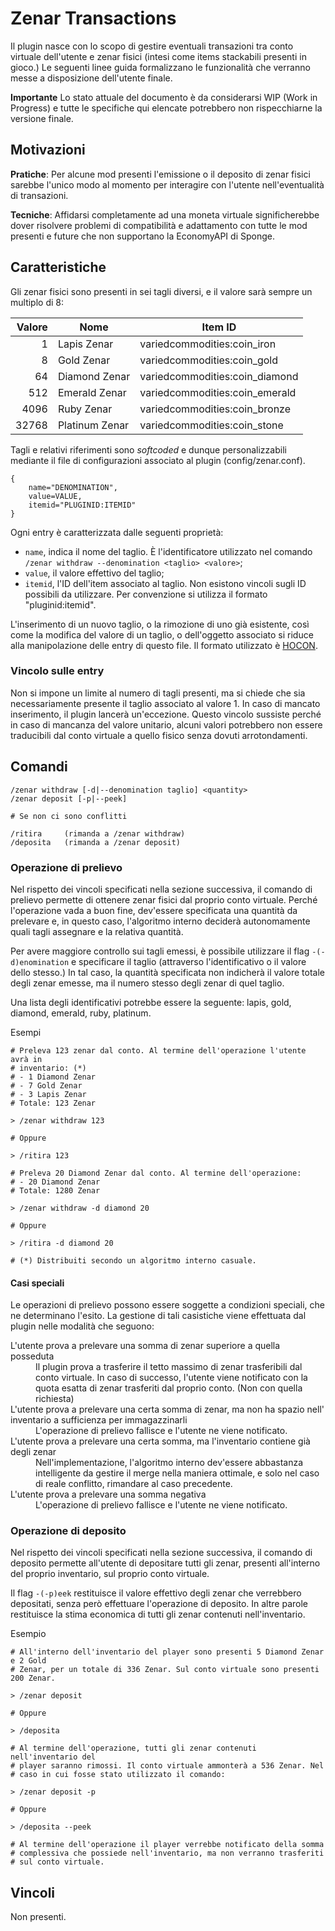 Zenar Transactions
==================

Il plugin nasce con lo scopo di gestire eventuali transazioni tra conto virtuale
dell'utente e zenar fisici (intesi come items stackabili presenti in gioco.) Le
seguenti linee guida formalizzano le funzionalità che verranno messe a
disposizione dell'utente finale.

**Importante** Lo stato attuale del documento è da considerarsi WIP (Work in
Progress) e tutte le specifiche qui elencate potrebbero non rispecchiarne la
versione finale.

## Motivazioni

**Pratiche**: Per alcune mod presenti l'emissione o il deposito di zenar fisici
sarebbe l'unico modo al momento per interagire con l'utente nell'eventualità di
transazioni.

**Tecniche**: Affidarsi completamente ad una moneta virtuale significherebbe
dover risolvere problemi di compatibilità e adattamento con tutte le mod
presenti e future che non supportano la EconomyAPI di Sponge.

## Caratteristiche

Gli zenar fisici sono presenti in sei tagli diversi, e il valore sarà sempre un
multiplo di 8:

| Valore  	| Nome               | Item ID                        |
|--------------:|--------------------|--------------------------------|
| 1             | Lapis Zenar        | variedcommodities:coin_iron    |
| 8             | Gold Zenar         | variedcommodities:coin_gold    |
| 64            | Diamond Zenar      | variedcommodities:coin_diamond |
| 512           | Emerald Zenar      | variedcommodities:coin_emerald |
| 4096          | Ruby Zenar         | variedcommodities:coin_bronze  |
| 32768         | Platinum Zenar     | variedcommodities:coin_stone   |

Tagli e relativi riferimenti sono _softcoded_ e dunque personalizzabili mediante
il file di configurazioni associato al plugin (config/zenar.conf).


```
{
    name="DENOMINATION",
    value=VALUE,
    itemid="PLUGINID:ITEMID"
}
```

Ogni entry è caratterizzata dalle seguenti proprietà:

* `name`, indica il nome del taglio. È l'identificatore utilizzato nel comando
  `/zenar withdraw --denomination <taglio> <valore>`;
* `value`, il valore effettivo del taglio;
* `itemid`, l'ID dell'item associato al taglio. Non esistono vincoli sugli ID
  possibili da utilizzare. Per convenzione si utilizza il formato
  "pluginid:itemid".

L'inserimento di un nuovo taglio, o la rimozione di uno già esistente, così come
la modifica del valore di un taglio, o dell'oggetto associato si riduce alla
manipolazione delle entry di questo file. Il formato utilizzato è
[HOCON](https://github.com/lightbend/config/blob/master/HOCON.md).

### Vincolo sulle entry

Non si impone un limite al numero di tagli presenti, ma si chiede che sia
necessariamente presente il taglio associato al valore 1. In caso di mancato
inserimento, il plugin lancerà un'eccezione. Questo vincolo sussiste perché in
caso di mancanza del valore unitario, alcuni valori potrebbero non essere
traducibili dal conto virtuale a quello fisico senza dovuti arrotondamenti.

## Comandi

```
/zenar withdraw [-d|--denomination taglio] <quantity>
/zenar deposit [-p|--peek]

# Se non ci sono conflitti

/ritira     (rimanda a /zenar withdraw)
/deposita   (rimanda a /zenar deposit)
```

### Operazione di prelievo

Nel rispetto dei vincoli specificati nella sezione successiva, il comando di
prelievo permette di ottenere zenar fisici dal proprio conto virtuale.
Perché l'operazione vada a buon fine, dev'essere specificata una quantità da
prelevare e, in questo caso, l'algoritmo interno deciderà autonomamente
quali tagli assegnare e la relativa quantità.

Per avere maggiore controllo sui tagli emessi, è possibile utilizzare il flag
`-(-d)enomination` e specificare il taglio (attraverso l'identificativo o il
valore dello stesso.) In tal caso, la quantità specificata non indicherà il
valore totale degli zenar emesse, ma il numero stesso degli zenar di quel
taglio.

Una lista degli identificativi potrebbe essere la seguente: lapis, gold,
diamond, emerald, ruby, platinum.

Esempi

```
# Preleva 123 zenar dal conto. Al termine dell'operazione l'utente avrà in
# inventario: (*)
# - 1 Diamond Zenar
# - 7 Gold Zenar
# - 3 Lapis Zenar
# Totale: 123 Zenar

> /zenar withdraw 123

# Oppure

> /ritira 123

# Preleva 20 Diamond Zenar dal conto. Al termine dell'operazione:
# - 20 Diamond Zenar
# Totale: 1280 Zenar

> /zenar withdraw -d diamond 20

# Oppure

> /ritira -d diamond 20

# (*) Distribuiti secondo un algoritmo interno casuale.
```
#### Casi speciali

Le operazioni di prelievo possono essere soggette a condizioni speciali, che ne
determinano l'esito. La gestione di tali casistiche viene effettuata dal plugin
nelle modalità che seguono:

<dl><dt>
L'utente prova a prelevare una somma di zenar superiore a quella posseduta
</dt><dd>
Il plugin prova a trasferire il tetto massimo di zenar trasferibili dal conto
virtuale. In caso di successo, l'utente viene notificato con la quota esatta di
zenar trasferiti dal proprio conto. (Non con quella richiesta)
</dd><dt>
L'utente prova a prelevare una certa somma di zenar, ma non ha spazio nell'
inventario a sufficienza per immagazzinarli
</dt><dd>
L'operazione di prelievo fallisce e l'utente ne viene notificato.
</dd><dt>
L'utente prova a prelevare una certa somma, ma l'inventario contiene già degli
zenar
</dt><dd>
Nell'implementazione, l'algoritmo interno dev'essere abbastanza intelligente da
gestire il merge nella maniera ottimale, e solo nel caso di reale conflitto,
rimandare al caso precedente.
</dd><dt>
L'utente prova a prelevare una somma negativa
</dt><dd>
L'operazione di prelievo fallisce e l'utente ne viene notificato.
</dd>
</dl>

### Operazione di deposito

Nel rispetto dei vincoli specificati nella sezione successiva, il comando di
deposito permette all'utente di depositare tutti gli zenar, presenti all'interno
del proprio inventario, sul proprio conto virtuale.

Il flag `-(-p)eek` restituisce il valore effettivo degli zenar che verrebbero
depositati, senza però effettuare l'operazione di deposito. In altre parole
restituisce la stima economica di tutti gli zenar contenuti nell'inventario.

Esempio

```
# All'interno dell'inventario del player sono presenti 5 Diamond Zenar e 2 Gold
# Zenar, per un totale di 336 Zenar. Sul conto virtuale sono presenti 200 Zenar.

> /zenar deposit

# Oppure

> /deposita

# Al termine dell'operazione, tutti gli zenar contenuti nell'inventario del
# player saranno rimossi. Il conto virtuale ammonterà a 536 Zenar. Nel
# caso in cui fosse stato utilizzato il comando:

> /zenar deposit -p

# Oppure

> /deposita --peek

# Al termine dell'operazione il player verrebbe notificato della somma
# complessiva che possiede nell'inventario, ma non verranno trasferiti
# sul conto virtuale.
```

## Vincoli

Non presenti.
